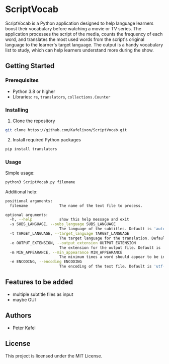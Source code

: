 # ScriptVocab

ScriptVocab is a Python application designed to help language learners boost their vocabulary before watching a movie or TV series. The application processes the script of the media, counts the frequency of each word, and translates the most used words from the script's original language to the learner's target language. The output is a handy vocabulary list to study, which can help learners understand more during the show.

## Getting Started

### Prerequisites

- Python 3.8 or higher
- Libraries: `re`, `translators`, `collections.Counter`

### Installing

1. Clone the repository
```sh
git clone https://github.com/Kafelixon/ScriptVocab.git
```
2. Install required Python packages
```sh
pip install translators
```

### Usage

Simple usage:
```sh
python3 ScriptVocab.py filename
```
Additional help:
```sh
positional arguments:
  filename              The name of the text file to process.

optional arguments:
  -h, --help            show this help message and exit
  -s SUBS_LANGUAGE, --subs_language SUBS_LANGUAGE
                        The language of the subtitles. Default is 'auto'.
  -t TARGET_LANGUAGE, --target_language TARGET_LANGUAGE
                        The target language for the translation. Default is 'en'.
  -o OUTPUT_EXTENSION, --output_extension OUTPUT_EXTENSION
                        The extension for the output file. Default is 'txt'.
  -m MIN_APPEARANCE, --min_appearance MIN_APPEARANCE
                        The minimum times a word should appear to be included. Default is 4.
  -e ENCODING, --encoding ENCODING
                        The encoding of the text file. Default is 'utf-8'. If you see a lot of [?]s replacing characters, try 'cp1252'.```
```

## Features to be added 

- multiple subtitle files as input 
- maybe GUI 

## Authors

- Peter Kafel

## License

This project is licensed under the MIT License.
